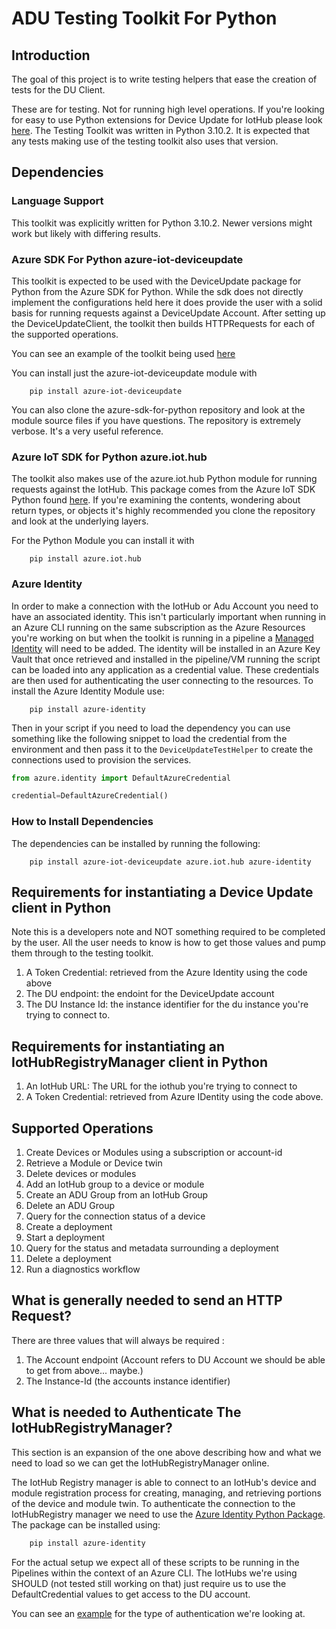# ADU Testing Toolkit For Python

## Introduction

The goal of this project is to write testing helpers that ease the creation of tests for the DU Client.

These are for testing. Not for running high level operations. If you're looking for easy to use Python extensions for Device Update for IotHub please look [here](https://github.com/Azure/azure-sdk-for-python). The Testing Toolkit was written in Python 3.10.2. It is expected that any tests making use of the testing toolkit also uses that version.

## Dependencies

### Language Support

This toolkit was explicitly written for Python 3.10.2. Newer versions might work but likely with differing results.

### Azure SDK For Python azure-iot-deviceupdate

This toolkit is expected to be used with the DeviceUpdate package for Python from the Azure SDK for Python. While the sdk does not directly implement the configurations held here it does provide the user with a solid basis for running requests against a DeviceUpdate Account. After setting up the DeviceUpdateClient, the toolkit then builds HTTPRequests for each of the supported operations.

You can see an example of the toolkit being used [here](https://github.com/Azure/azure-sdk-for-python/blob/main/sdk/deviceupdate/azure-iot-deviceupdate/samples/sample_hello_world.py)

You can install just the azure-iot-deviceupdate module with

```shell
    pip install azure-iot-deviceupdate
```

You can also clone the azure-sdk-for-python repository and look at the module source files if you have questions. The repository is extremely verbose. It's a very useful reference.

### Azure IoT SDK for Python azure.iot.hub

The toolkit also makes use of the azure.iot.hub Python module for running requests against the IotHub. This package comes from the Azure IoT SDK Python found [here](https://github.com/Azure/azure-iot-sdk-python). If you're examining the contents, wondering about return types, or objects it's highly recommended you clone the repository and look at the underlying layers.

For the Python Module you can install it with

```shell
    pip install azure.iot.hub
```

### Azure Identity

In order to make a connection with the IotHub or Adu Account you need to have an associated identity. This isn't particularly important when running in an Azure CLI running on the same subscription as the Azure Resources you're working on but when the toolkit is running in a pipeline a [Managed Identity](https://docs.microsoft.com/en-us/azure/active-directory/managed-identities-azure-resources/) will need to be added. The identity will be installed in an Azure Key Vault that once retrieved and installed in the pipeline/VM running the script can be loaded into any application as a credential value. These credentials are then used for authenticating the user connecting to the resources. To install the Azure Identity Module use:

```shell
    pip install azure-identity
```

Then in your script if you need to load the dependency you can use something like the following snippet to load the credential from the environment and then pass it to the ```DeviceUpdateTestHelper``` to create the connections used to provision the services.

```python
from azure.identity import DefaultAzureCredential

credential=DefaultAzureCredential()
```

### How to Install Dependencies

The dependencies can be installed by running the following:

```shell
    pip install azure-iot-deviceupdate azure.iot.hub azure-identity
```

## Requirements for instantiating a Device Update client in Python

Note this is a developers note and NOT something required to be completed by the user. All the user needs to know is how to get those values and pump them through to the testing toolkit.

1. A Token Credential: retrieved from the Azure Identity using the code above
2. The DU endpoint: the endoint for the DeviceUpdate account
3. The DU Instance Id: the instance identifier for the du instance you're trying to connect to.

## Requirements for instantiating an IotHubRegistryManager client in Python

1. An IotHub URL: The URL for the iothub you're trying to connect to
2. A Token Credential: retrieved from Azure IDentity using the code above.

## Supported Operations

1. Create Devices or Modules using a subscription or account-id
2. Retrieve a Module or Device twin
3. Delete devices or modules
4. Add an IotHub group to a device or module
5. Create an ADU Group from an IotHub Group
6. Delete an ADU Group
7. Query for the connection status of a device
8. Create a deployment
9. Start a deployment
10. Query for the status and metadata surrounding a deployment
11. Delete a deployment
12. Run a diagnostics workflow

## What is generally needed to send an HTTP Request? 

There are three values that will always be required :

1. The Account endpoint (Account refers to DU Account we should be able to get from above... maybe.)
2. The Instance-Id (the accounts instance identifier)

## What is needed to Authenticate The IotHubRegistryManager?

This section is an expansion of the one above describing how and what we need to load so we can get the IotHubRegistryManager online. 

The IotHub Registry manager is able to connect to an IotHub's device and module registration process for creating, managing, and retrieving portions of the device and module twin. To authenticate the connection to the IotHubRegistry manager we need to use the [Azure Identity Python Package](https://pypi.org/project/azure-identity/). The package can be installed using:

```bash
    pip install azure-identity
```

For the actual setup we expect all of these scripts to be running in the Pipelines within the context of an Azure CLI. The IotHubs we're using SHOULD (not tested still working on that) just require us to use the DefaultCredential values to get access to the DU account.

You can see an [example](https://github.com/Azure/azure-iot-sdk-python/blob/main/azure-iot-hub/samples/iothub_registry_manager_token_credential_sample.py) for the type of authentication we're looking at.
